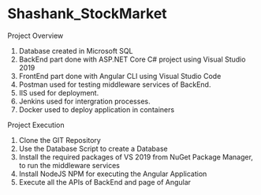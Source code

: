 # Shashank_StockMarket

Project Overview
  1. Database created in Microsoft SQL
  2. BackEnd part done with ASP.NET Core C# project using Visual Studio 2019
  3. FrontEnd part done with Angular CLI using Visual Studio Code
  4. Postman used for testing middleware services of BackEnd.
  5. IIS used for deployment.
  6. Jenkins used for intergration processes.
  7. Docker used to deploy application in containers

Project Execution
  1. Clone the GIT Repository
  2. Use the Database Script to create a Database
  3. Install the required packages of VS 2019 from NuGet Package Manager, to run the middleware services
  4. Install NodeJS NPM for executing the Angular Application
  5. Execute all the APIs of BackEnd and page of Angular
